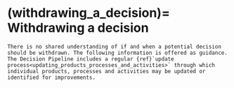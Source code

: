 (withdrawing_a_decision)=
Withdrawing a decision
=====================

``` {warning}
There is no shared understanding of if and when a potential decision should be withdrawn. The following information is offered as guidance. The Decision Pipeline includes a regular {ref}`update process<updating_products_processes_and_activities>` through which individual products, processes and activities may be updated or identified for improvements.
```